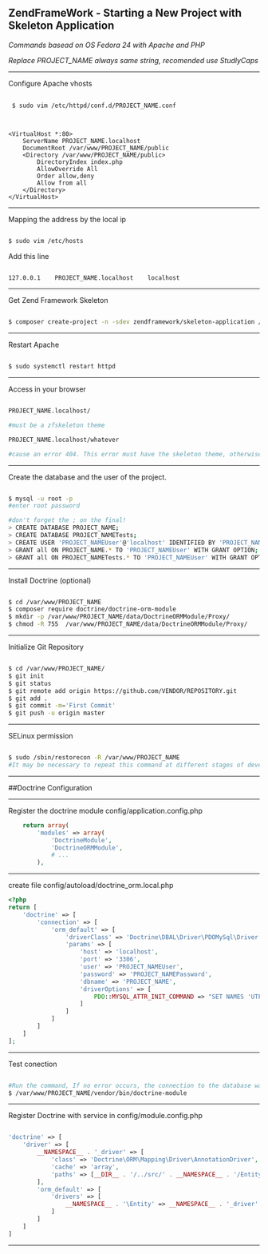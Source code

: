 ## ZendFrameWork - Starting a New Project with Skeleton Application

*Commands basead on OS Fedora 24 with Apache and PHP*

*Replace PROJECT_NAME always same string, recomended use StudlyCaps*

*********************************************************

Configure Apache vhosts

```bash
 
 $ sudo vim /etc/httpd/conf.d/PROJECT_NAME.conf
 
```
 
```
   
<VirtualHost *:80>
    ServerName PROJECT_NAME.localhost
    DocumentRoot /var/www/PROJECT_NAME/public
    <Directory /var/www/PROJECT_NAME/public>
        DirectoryIndex index.php
        AllowOverride All
        Order allow,deny
        Allow from all
    </Directory>
</VirtualHost>

```
    
********************************************

Mapping the address by the local ip

```bash

$ sudo vim /etc/hosts

```

Add this line

```

127.0.0.1    PROJECT_NAME.localhost    localhost

```

********************************************

Get Zend Framework Skeleton
  
```bash

$ composer create-project -n -sdev zendframework/skeleton-application /var/www/PROJECT_NAME

```

********************************************

Restart Apache

```bash

$ sudo systemctl restart httpd

```

********************************************

Access in your browser


```bash

PROJECT_NAME.localhost/

#must be a zfskeleton theme

PROJECT_NAME.localhost/whatever

#cause an error 404. This error must have the skeleton theme, otherwise the rewrite mode is not working

```

********************************************

Create the database and the user of the project.

```bash

$ mysql -u root -p
#enter root password

#don't forget the ; on the final!
> CREATE DATABASE PROJECT_NAME; 
> CREATE DATABASE PROJECT_NAMETests;
> CREATE USER 'PROJECT_NAMEUser'@'localhost' IDENTIFIED BY 'PROJECT_NAMEPassword';
> GRANT all ON PROJECT_NAME.* TO 'PROJECT_NAMEUser' WITH GRANT OPTION;
> GRANT all ON PROJECT_NAMETests.* TO 'PROJECT_NAMEUser' WITH GRANT OPTION;

```

********************************************

Install Doctrine (optional)

```bash

$ cd /var/www/PROJECT_NAME
$ composer require doctrine/doctrine-orm-module
$ mkdir -p /var/www/PROJECT_NAME/data/DoctrineORMModule/Proxy/
$ chmod -R 755  /var/www/PROJECT_NAME/data/DoctrineORMModule/Proxy/

```
********************************************

Initialize Git Repository

```bash

$ cd /var/www/PROJECT_NAME/
$ git init
$ git status
$ git remote add origin https://github.com/VENDOR/REPOSITORY.git
$ git add .
$ git commit -m='First Commit'
$ git push -u origin master

```

********************************************

SELinux permission

```bash

$ sudo /sbin/restorecon -R /var/www/PROJECT_NAME
#It may be necessary to repeat this command at different stages of development. Take note or disable SELinux

```

********************************************

##Doctrine Configuration

********************************************

Register the doctrine module config/application.config.php

```php
    return array(
        'modules' => array(
            'DoctrineModule',
            'DoctrineORMModule',
            # ...
        ),
```

********************************************

create file config/autoload/doctrine_orm.local.php

```php
<?php
return [
    'doctrine' => [
        'connection' => [
            'orm_default' => [
                'driverClass' => 'Doctrine\DBAL\Driver\PDOMySql\Driver',
                'params' => [
                    'host' => 'localhost',
                    'port' => '3306',
                    'user' => 'PROJECT_NAMEUser',
                    'password' => 'PROJECT_NAMEPassword',
                    'dbname' => 'PROJECT_NAME',
                    'driverOptions' => [
                        PDO::MYSQL_ATTR_INIT_COMMAND => "SET NAMES 'UTF8'"
                    ]
                ]
            ]
        ]
    ]
];

```


********************************************

Test conection

```bash

#Run the command, If no error occurs, the connection to the database was successful
$ /var/www/PROJECT_NAME/vendor/bin/doctrine-module

```

********************************************

Register Doctrine with service in config/module.config.php

```php

'doctrine' => [
    'driver' => [
        __NAMESPACE__ . '_driver' => [
            'class' => 'Doctrine\ORM\Mapping\Driver\AnnotationDriver',
            'cache' => 'array',
            'paths' => [__DIR__ . '/../src/' . __NAMESPACE__ . '/Entity']
        ],
        'orm_default' => [
            'drivers' => [
                __NAMESPACE__ . '\Entity' => __NAMESPACE__ . '_driver'
            ]
        ]
    ]
]

```

********************************************


    